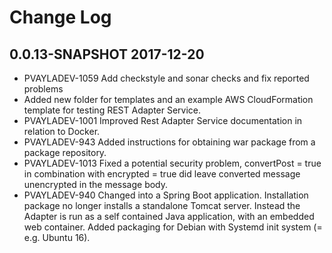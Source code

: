 # Change Log

## 0.0.13-SNAPSHOT 2017-12-20
- PVAYLADEV-1059 Add checkstyle and sonar checks and fix reported problems
- Added new folder for templates and an example AWS CloudFormation template for testing REST Adapter Service.
- PVAYLADEV-1001 Improved Rest Adapter Service documentation in relation to Docker.
- PVAYLADEV-943 Added instructions for obtaining war package from a package repository.
- PVAYLADEV-1013 Fixed a potential security problem, convertPost = true in combination with encrypted = true did leave converted message unencrypted in the message body.
- PVAYLADEV-940 Changed into a Spring Boot application. Installation package no longer installs a standalone Tomcat server. Instead the Adapter is run as a self contained Java application, with an embedded web container. Added packaging for Debian with Systemd init system (= e.g. Ubuntu 16).

